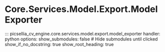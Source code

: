 # Core.Services.Model.Export.Model Exporter

::: picsellia_cv_engine.core.services.model.export.model_exporter
    handler: python
    options:
        show_submodules: false  # Hide submodules until clicked
        show_if_no_docstring: true
        show_root_heading: true
